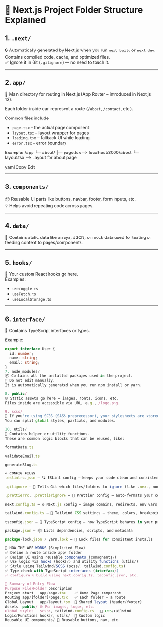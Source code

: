 # 📁 Next.js Project Folder Structure Explained

## 1. `.next/`
🔒 Automatically generated by Next.js when you run `next build` or `next dev`.  
Contains compiled code, cache, and optimized files.  
✅ Ignore it in Git (`.gitignore`) — no need to touch it.

---

## 2. `app/`
📁 Main directory for routing in Next.js (App Router – introduced in Next.js 13).  

Each folder inside can represent a route (`/about`, `/contact`, etc.).

Common files include:
- `page.tsx` – the actual page component
- `layout.tsx` – layout wrapper for pages
- `loading.tsx` – fallback UI while loading
- `error.tsx` – error boundary

Example:
/app
└─ about/
├─ page.tsx --> localhost:3000/about
└─ layout.tsx --> Layout for about page

yaml
Copy
Edit

---

## 3. `components/`
📦 Reusable UI parts like buttons, navbar, footer, form inputs, etc.  
💡 Helps avoid repeating code across pages.

---

## 4. `data/`
🧠 Contains static data like arrays, JSON, or mock data used for testing or feeding content to pages/components.

---

## 5. `hooks/`
🔁 Your custom React hooks go here.  
Examples:
- `useToggle.ts`
- `useFetch.ts`
- `useLocalStorage.ts`

---

## 6. `interface/`
📄 Contains TypeScript interfaces or types.

Example:
```ts
export interface User {
  id: number;
  name: string;
  email: string;
}
7. node_modules/
📦 Contains all the installed packages used in the project.
🛑 Do not edit manually.
It is automatically generated when you run npm install or yarn.

8. public/
🌐 Static assets go here — images, fonts, icons, etc.
Files inside are accessible via URL, e.g., /logo.png.

9. scss/
🎨 If you're using SCSS (SASS preprocessor), your stylesheets are stored here.
You can split global styles, partials, and modules.

10. utils/
🧰 Contains helper or utility functions.
These are common logic blocks that can be reused, like:

formatDate.ts

validateEmail.ts

generateSlug.ts

⚙️ CONFIG FILES
.eslintrc.json – 🔍 ESLint config — keeps your code clean and consistent

.gitignore – 🛑 Tells Git which files/folders to ignore (like .next, node_modules, etc.)

.prettierrc, .prettierignore – 🎨 Prettier config — auto-formats your code

next.config.ts – ⚙️ Next.js config — image domains, redirects, env vars, etc.

tailwind.config.ts – 🎨 Tailwind CSS settings — theme, colors, breakpoints, etc.

tsconfig.json – 📘 TypeScript config — how TypeScript behaves in your project

package.json – 📦 Lists dependencies, scripts, and metadata

package-lock.json / yarn.lock – 📌 Lock files for consistent installs

🧠 HOW THE APP WORKS (Simplified Flow)
✅ Define a route inside app/ folder
✅ Design UI using reusable components (components/)
✅ Use logic via hooks (hooks/) and utility functions (utils/)
✅ Style using Tailwind/SCSS (scss/, tailwind.config.ts)
✅ Type-check with TypeScript interfaces (interface/)
✅ Configure & build using next.config.ts, tsconfig.json, etc.

🧠 Summary of Entry Flow
Purpose	File/Folder	Description
Project start	app/page.tsx	✅ Home Page component
Routing	app/[folder]/page.tsx	✅ Each folder = a route
Global Layout	app/layout.tsx	🧱 Shared layout (header/footer)
Assets	public/	🌐 For images, logos, etc.
Global Styles	scss/, tailwind.config.ts	🎨 CSS/Tailwind
Logic/Functions	hooks/, utils/	🧠 Custom logic
Reusable UI	components/	🧩 Reusable buttons, nav, etc.
